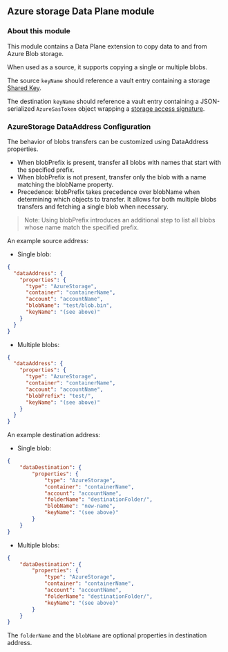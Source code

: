 ## Azure storage Data Plane module

### About this module

This module contains a Data Plane extension to copy data to and from Azure Blob storage.

When used as a source, it supports copying a single or multiple blobs.

The source `keyName` should reference a vault entry containing a storage [Shared Key](https://docs.microsoft.com/rest/api/storageservices/authorize-with-shared-key).

The destination `keyName` should reference a vault entry containing a JSON-serialized `AzureSasToken` object wrapping a [storage access signature](https://docs.microsoft.com/azure/storage/common/storage-sas-overview).

### AzureStorage DataAddress Configuration

The behavior of blobs transfers can be customized using DataAddress properties.

- When blobPrefix is present, transfer all blobs with names that start with the specified prefix.
- When blobPrefix is not present, transfer only the blob with a name matching the blobName property.
- Precedence: blobPrefix takes precedence over blobName when determining which objects to transfer. It allows for both multiple blobs transfers and fetching a single blob when necessary.

>Note: Using blobPrefix introduces an additional step to list all blobs whose name match the specified prefix.


An example source address:

- Single blob:
```json
{
  "dataAddress": {
    "properties": {
      "type": "AzureStorage",
      "container": "containerName",
      "account": "accountName",
      "blobName": "test/blob.bin",
      "keyName": "(see above)"
    }
  }
}
```
- Multiple blobs:
```json
{
  "dataAddress": {
    "properties": {
      "type": "AzureStorage",
      "container": "containerName",
      "account": "accountName",
      "blobPrefix": "test/",
      "keyName": "(see above)"
    }
  }
}
```
An example destination address:

- Single blob:
```json
{
    "dataDestination": {
        "properties": {
            "type": "AzureStorage",
            "container": "containerName",
            "account": "accountName",
            "folderName": "destinationFolder/",
            "blobName": "new-name",
            "keyName": "(see above)"
        }
    }
}
```

- Multiple blobs:
```json
{
    "dataDestination": {
        "properties": {
            "type": "AzureStorage",
            "container": "containerName",
            "account": "accountName",
            "folderName": "destinationFolder/",
            "keyName": "(see above)"
        }
    }
}
```
The `folderName` and the `blobName` are optional properties in destination address.


